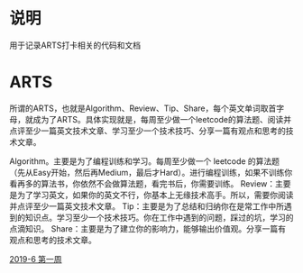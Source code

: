 # 说明
用于记录ARTS打卡相关的代码和文档

# ARTS
 所谓的ARTS，也就是Algorithm、Review、Tip、Share，每个英文单词取首字母，就成为了ARTS。具体实现就是，每周至少做一个leetcode的算法题、阅读并点评至少一篇英文技术文章、学习至少一个技术技巧、分享一篇有观点和思考的技术文章。

Algorithm。主要是为了编程训练和学习。每周至少做一个 leetcode 的算法题（先从Easy开始，然后再Medium，最后才Hard）。进行编程训练，如果不训练你看再多的算法书，你依然不会做算法题，看完书后，你需要训练。
Review：主要是为了学习英文，如果你的英文不行，你基本上无缘技术高手。所以，需要你阅读并点评至少一篇英文技术文章。
Tip：主要是为了总结和归纳你在是常工作中所遇到的知识点。学习至少一个技术技巧。你在工作中遇到的问题，踩过的坑，学习的点滴知识。
Share：主要是为了建立你的影响力，能够输出价值观。分享一篇有观点和思考的技术文章。

[2019-6 第一周](https://github.com/xutao1989103/arts/tree/master/2019-6-10)
